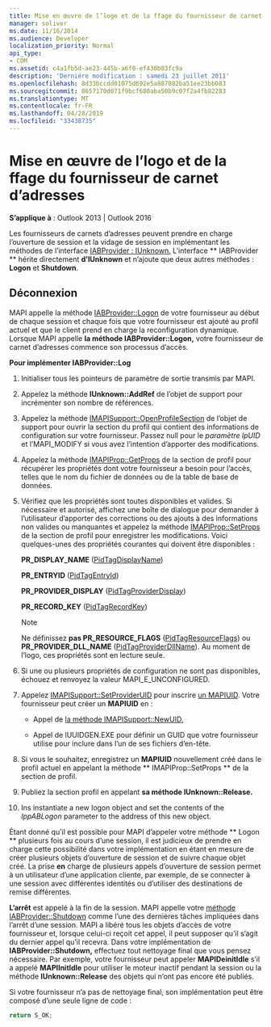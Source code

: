 ```yaml
---
title: Mise en œuvre de l’logo et de la ffage du fournisseur de carnet d’adresses
manager: soliver
ms.date: 11/16/2014
ms.audience: Developer
localization_priority: Normal
api_type:
- COM
ms.assetid: c4a1fb5d-ae23-445b-a6f0-ef430b03fc9a
description: 'Derniére modification : samedi 23 juillet 2011'
ms.openlocfilehash: 8d33bccdd01075d692e5a887082ba51ee23bb083
ms.sourcegitcommit: 8657170d071f9bcf680aba50b9c07f2a4fb82283
ms.translationtype: MT
ms.contentlocale: fr-FR
ms.lasthandoff: 04/28/2019
ms.locfileid: "33438735"
---
```

# <a name="implementing-address-book-provider-logon-and-logoff"></a>Mise en œuvre de l’logo et de la ffage du fournisseur de carnet d’adresses

**S’applique à** : Outlook 2013 | Outlook 2016 
  
Les fournisseurs de carnets d’adresses peuvent prendre en charge l’ouverture de session et la vidage de session en implémentant les méthodes de l’interface [IABProvider : IUnknown.](iabprovideriunknown.md) L’interface ** IABProvider ** hérite directement **d’IUnknown** et n’ajoute que deux autres méthodes : **Logon** et **Shutdown**. 
  
## <a name="logoff"></a>Déconnexion

MAPI appelle la méthode [IABProvider::Logon](iabprovider-logon.md) de votre fournisseur au début de chaque session et chaque fois que votre fournisseur est ajouté au profil actuel et que le client prend en charge la reconfiguration dynamique. Lorsque MAPI appelle **la méthode IABProvider::Logon,** votre fournisseur de carnet d’adresses commence son processus d’accès. 
  
**Pour implémenter IABProvider::Log**
  
1. Initialiser tous les pointeurs de paramètre de sortie transmis par MAPI. 
    
2. Appelez la méthode **IUnknown::AddRef** de l’objet de support pour incrémenter son nombre de références. 
    
3. Appelez la méthode [IMAPISupport::OpenProfileSection](imapisupport-openprofilesection.md) de l’objet de support pour ouvrir la section du profil qui contient des informations de configuration sur votre fournisseur. Passez null pour le  _paramètre lpUID_ et l’MAPI_MODIFY si vous avez l’intention d’apporter des modifications. 
    
4. Appelez la méthode [IMAPIProp::GetProps](imapiprop-getprops.md) de la section de profil pour récupérer les propriétés dont votre fournisseur a besoin pour l’accès, telles que le nom du fichier de données ou de la table de base de données. 
    
5. Vérifiez que les propriétés sont toutes disponibles et valides. Si nécessaire et autorisé, affichez une boîte de dialogue pour demander à l’utilisateur d’apporter des corrections ou des ajouts à des informations non valides ou manquantes et appelez la méthode [IMAPIProp::SetProps](imapiprop-setprops.md) de la section de profil pour enregistrer les modifications. Voici quelques-unes des propriétés courantes qui doivent être disponibles : 
    
   **PR_DISPLAY_NAME** ([PidTagDisplayName](pidtagdisplayname-canonical-property.md))
    
   **PR_ENTRYID** ([PidTagEntryId](pidtagentryid-canonical-property.md))
    
   **PR_PROVIDER_DISPLAY** ([PidTagProviderDisplay](pidtagproviderdisplay-canonical-property.md))
    
   **PR_RECORD_KEY** ([PidTagRecordKey](pidtagrecordkey-canonical-property.md))
    
   > [!NOTE]
   > Ne définissez **pas PR_RESOURCE_FLAGS** ([PidTagResourceFlags](pidtagresourceflags-canonical-property.md)) ou **PR_PROVIDER_DLL_NAME** ([PidTagProviderDllName](pidtagproviderdllname-canonical-property.md)). Au moment de l’logo, ces propriétés sont en lecture seule. 
  
6. Si une ou plusieurs propriétés de configuration ne sont pas disponibles, échouez et renvoyez la valeur MAPI_E_UNCONFIGURED.
    
7. Appelez [IMAPISupport::SetProviderUID](imapisupport-setprovideruid.md) pour inscrire [un MAPIUID](mapiuid.md). Votre fournisseur peut créer un **MAPIUID** en : 
    
   - Appel de [la méthode IMAPISupport::NewUID.](imapisupport-newuid.md) 
    
   - Appel de lUUIDGEN.EXE pour définir un GUID que votre fournisseur utilise pour inclure dans l’un de ses fichiers d’en-tête.
    
8. Si vous le souhaitez, enregistrez un **MAPIUID** nouvellement créé dans le profil actuel en appelant la méthode ** IMAPIProp::SetProps ** de la section de profil. 
    
9. Publiez la section profil en appelant **sa méthode IUnknown::Release.** 
    
10. Ins instantiate a new logon object and set the contents of the  _lppABLogon_ parameter to the address of this new object. 
    
Étant donné qu’il est possible pour MAPI d’appeler votre méthode ** Logon ** plusieurs fois au cours d’une session, il est judicieux de prendre en charge cette possibilité dans votre implémentation en étant en mesure de créer plusieurs objets d’ouverture de session et de suivre chaque objet créé. La prise **en** charge de plusieurs appels d’ouverture de session permet à un utilisateur d’une application cliente, par exemple, de se connecter à une session avec différentes identités ou d’utiliser des destinations de remise différentes. 
  
**L’arrêt** est appelé à la fin de la session. MAPI appelle votre [méthode IABProvider::Shutdown](iabprovider-shutdown.md) comme l’une des dernières tâches impliquées dans l’arrêt d’une session. MAPI a libéré tous les objets d’accès de votre fournisseur et, lorsque celui-ci reçoit cet appel, il peut supposer qu’il s’agit du dernier appel qu’il recevra. Dans votre implémentation de **IABProvider::Shutdown,** effectuez tout nettoyage final que vous pensez nécessaire. Par exemple, votre fournisseur peut appeler **MAPIDeinitIdle** s’il a appelé **MAPIInitIdle** pour utiliser le moteur inactif pendant la session ou la méthode **IUnknown::Release** des objets qui n’ont pas encore été publiés. 
  
Si votre fournisseur n’a pas de nettoyage final, son implémentation peut être composé d’une seule ligne de code : 
  
```cpp
return S_OK;

```


